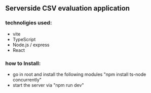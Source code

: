 ## Serverside CSV evaluation application

### technoligies used:

- vite
- TypeScript
- Node.js / express
- React

### how to Install:

- go in root and install the following modules "npm install ts-node concurrently"
- start the server via "npm run dev"
